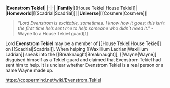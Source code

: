 |**Evenstrom Tekiel**|
|-|-|
|**Family**|[[House Tekiel\|House Tekiel]]|
|**Homeworld**|[[Scadrial\|Scadrial]]|
|**Universe**|[[Cosmere\|Cosmere]]|

>“*Lord Evenstrom is excitable, sometimes. I know how it goes; this isn't the first time he’s sent me to help someone who didn’t need it.*”
\-Wayne to a House Tekiel guard[1]


Lord **Evenstrom Tekiel** may be a member of [[House Tekiel\|House Tekiel]] on [[Scadrial\|Scadrial]].
When helping [[Waxillium Ladrian\|Waxillium Ladrian]] sneak into the [[Breaknaught\|Breaknaught]], [[Wayne\|Wayne]] disguised himself as a Tekiel guard and claimed that Evenstrom Tekiel had sent him to help. It is unclear whether Evenstrom Tekiel is a real person or a name Wayne made up.



https://coppermind.net/wiki/Evenstrom_Tekiel